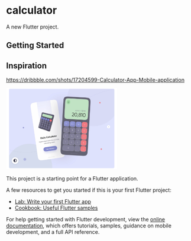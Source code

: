 # calculator

A new Flutter project.

## Getting Started

## Inspiration

https://dribbble.com/shots/17204599-Calculator-App-Mobile-application

<img src="./assets/images/calculator.png" width="300"/>

This project is a starting point for a Flutter application.

A few resources to get you started if this is your first Flutter project:

- [Lab: Write your first Flutter app](https://docs.flutter.dev/get-started/codelab)
- [Cookbook: Useful Flutter samples](https://docs.flutter.dev/cookbook)

For help getting started with Flutter development, view the
[online documentation](https://docs.flutter.dev/), which offers tutorials,
samples, guidance on mobile development, and a full API reference.
